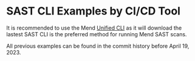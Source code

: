 # SAST CLI Examples by CI/CD Tool
It is recommended to use the Mend [Unified CLI](https://docs.mend.io/bundle/cli/page/scan_with_mend_s_unified_cli.html) as it will download the lastest SAST CLI is the preferred method for running Mend SAST scans.

All previous examples can be found in the commit history before April 19, 2023.

